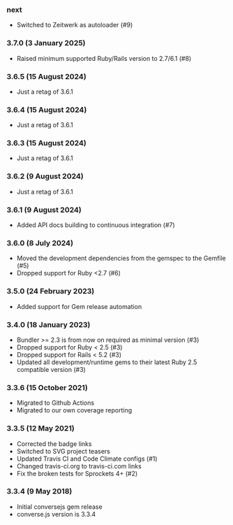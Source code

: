 ### next

* Switched to Zeitwerk as autoloader (#9)

### 3.7.0 (3 January 2025)

* Raised minimum supported Ruby/Rails version to 2.7/6.1 (#8)

### 3.6.5 (15 August 2024)

* Just a retag of 3.6.1

### 3.6.4 (15 August 2024)

* Just a retag of 3.6.1

### 3.6.3 (15 August 2024)

* Just a retag of 3.6.1

### 3.6.2 (9 August 2024)

* Just a retag of 3.6.1

### 3.6.1 (9 August 2024)

* Added API docs building to continuous integration (#7)

### 3.6.0 (8 July 2024)

* Moved the development dependencies from the gemspec to the Gemfile (#5)
* Dropped support for Ruby <2.7 (#6)

### 3.5.0 (24 February 2023)

* Added support for Gem release automation

### 3.4.0 (18 January 2023)

* Bundler >= 2.3 is from now on required as minimal version (#3)
* Dropped support for Ruby < 2.5 (#3)
* Dropped support for Rails < 5.2 (#3)
* Updated all development/runtime gems to their latest
  Ruby 2.5 compatible version (#3)

### 3.3.6 (15 October 2021)

* Migrated to Github Actions
* Migrated to our own coverage reporting

### 3.3.5 (12 May 2021)

* Corrected the badge links
* Switched to SVG project teasers
* Updated Travis CI and Code Climate configs (#1)
* Changed travis-ci.org to travis-ci.com links
* Fix the broken tests for Sprockets 4+ (#2)

### 3.3.4 (9 May 2018)

* Initial conversejs gem release
* converse.js version is 3.3.4
